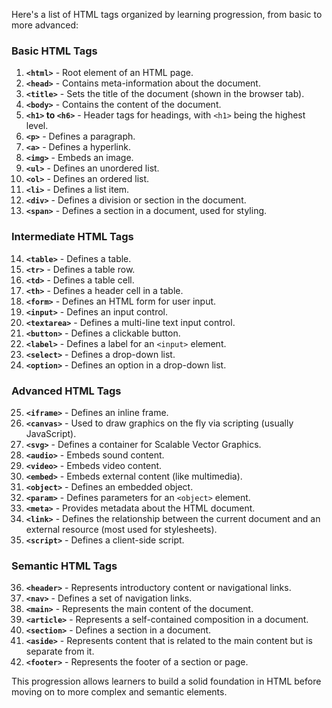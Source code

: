 Here's a list of HTML tags organized by learning progression, from basic to more advanced:

### Basic HTML Tags

1. **`<html>`** - Root element of an HTML page.
2. **`<head>`** - Contains meta-information about the document.
3. **`<title>`** - Sets the title of the document (shown in the browser tab).
4. **`<body>`** - Contains the content of the document.
5. **`<h1>` to `<h6>`** - Header tags for headings, with `<h1>` being the highest level.
6. **`<p>`** - Defines a paragraph.
7. **`<a>`** - Defines a hyperlink.
8. **`<img>`** - Embeds an image.
9. **`<ul>`** - Defines an unordered list.
10. **`<ol>`** - Defines an ordered list.
11. **`<li>`** - Defines a list item.
12. **`<div>`** - Defines a division or section in the document.
13. **`<span>`** - Defines a section in a document, used for styling.

### Intermediate HTML Tags

14. **`<table>`** - Defines a table.
15. **`<tr>`** - Defines a table row.
16. **`<td>`** - Defines a table cell.
17. **`<th>`** - Defines a header cell in a table.
18. **`<form>`** - Defines an HTML form for user input.
19. **`<input>`** - Defines an input control.
20. **`<textarea>`** - Defines a multi-line text input control.
21. **`<button>`** - Defines a clickable button.
22. **`<label>`** - Defines a label for an `<input>` element.
23. **`<select>`** - Defines a drop-down list.
24. **`<option>`** - Defines an option in a drop-down list.

### Advanced HTML Tags

25. **`<iframe>`** - Defines an inline frame.
26. **`<canvas>`** - Used to draw graphics on the fly via scripting (usually JavaScript).
27. **`<svg>`** - Defines a container for Scalable Vector Graphics.
28. **`<audio>`** - Embeds sound content.
29. **`<video>`** - Embeds video content.
30. **`<embed>`** - Embeds external content (like multimedia).
31. **`<object>`** - Defines an embedded object.
32. **`<param>`** - Defines parameters for an `<object>` element.
33. **`<meta>`** - Provides metadata about the HTML document.
34. **`<link>`** - Defines the relationship between the current document and an external resource (most used for stylesheets).
35. **`<script>`** - Defines a client-side script.

### Semantic HTML Tags

36. **`<header>`** - Represents introductory content or navigational links.
37. **`<nav>`** - Defines a set of navigation links.
38. **`<main>`** - Represents the main content of the document.
39. **`<article>`** - Represents a self-contained composition in a document.
40. **`<section>`** - Defines a section in a document.
41. **`<aside>`** - Represents content that is related to the main content but is separate from it.
42. **`<footer>`** - Represents the footer of a section or page.

This progression allows learners to build a solid foundation in HTML before moving on to more complex and semantic elements.
